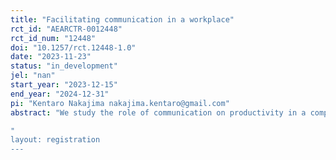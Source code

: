 ```yaml
---
title: "Facilitating communication in a workplace"
rct_id: "AEARCTR-0012448"
rct_id_num: "12448"
doi: "10.1257/rct.12448-1.0"
date: "2023-11-23"
status: "in_development"
jel: "nan"
start_year: "2023-12-15"
end_year: "2024-12-31"
pi: "Kentaro Nakajima nakajima.kentaro@gmail.com"
abstract: "We study the role of communication on productivity in a company. We introduce a communication-facilitating app to the employees in the company. The app provides each employee's detailed profile and skill sets at a glance, improving "who knows what" within the company. In addition, a part of the employees will be offered matching services and interventions to encourage conversations with employees in other departments. By examining the facilitated communications with previously unknown employees by the app and matching service and the change in productivity, we examine the impact of communications on productivity.
"
layout: registration
---
```



